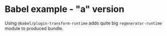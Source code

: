 Babel example - "a" version
===========================

Using `@babel/plugin-transform-runtime` adds quite big `regenerator-runtime`
module to produced bundle.